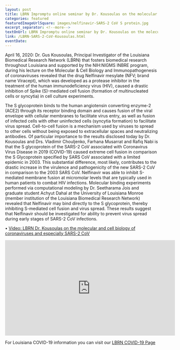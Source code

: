```yaml
--- 
layout: post
title: LBRN Impromptu online seminar by Dr. Kousoulas on the molecular and cell biology of coronaviruses and especially SARS-2 CoV
categories: featured
featuredImageUrlSquare: images/nelfinavir-SARS-2 CoV S protein.jpg
excerpt_separator: <!--more-->
textOnUrl: LBRN Impromptu online seminar by Dr. Kousoulas on the molecular and cell biology of coronaviruses and especially SARS-2 CoV
link: /LBRN-SARS-2-CoV-Kousoulas.html
eventDate: 
--- 
```


April 16, 2020: Dr. Gus Kousoulas, Principal Investigator of the Louisiana Biomedical Research Network (LBRN) that fosters biomedical research throughout Louisiana and supported by the NIH:NIGMS INBRE program, during his lecture on the Molecular & Cell Biology and Immunopathogenesis of coronaviruses revealed that the drug Nelfinavir mesylate (NFV; brand name Viracept), which was developed as a protease inhibitor in the treatment of the human immunodeficiency virus (HIV), caused a drastic inhibition of Spike (S)-mediated cell fusion (formation of multinucleated cells or syncytia) in cell culture experiments. <!--more-->

The S glycoprotein binds to the human angiotensin converting enzyme-2 (ACE2) through its receptor binding domain and causes fusion of the viral envelope with cellular membranes to facilitate virus entry, as well as fusion of infected cells with other uninfected cells (syncytia formation) to facilitate virus spread. Cell-to-cell fusion is a mechanism used by viruses to spread to other cells without being exposed to extracellular spaces and neutralizing antibodies. Of particular importance to the results disclosed today by Dr. Kousoulas and Drs. Vladimir Chouljenko, Farhana Musarrat and Rafiq Nabi is that the S glycoprotein of the SARS-2 CoV associated with Coronavirus Virus Disease in 2019 (COVID-19) caused extreme cell fusion in comparison the S Glycoprotein specified by SARS CoV associated with a limited epidemic in 2003. This substantial difference, most likely, contributes to the drastic increase in the virulence and pathogenicity of the new SARS-2 CoV in comparison to the 2003 SARS CoV. Nelfinavir was able to inhibit S-mediated membrane fusion at micromolar levels that are typically used in human patients to combat HIV infections. Molecular binding experiments performed via computational modeling by Dr. Seetharama Jois and graduate student Achyut Dahal at the University of Louisiana Monroe (member institution of the Louisiana Biomedical Research Network) revealed that Nelfinavir may bind directly to the S glycoprotein, thereby inhibiting S-mediated cell fusion and virus spread. These results suggest that Nelfinavir should be investigated for ability to prevent virus spread during early stages of SARS-2 CoV infections.

  •  [Video: LBRN Dr. Kousoulas on the molecular and cell biology of coronaviruses and especially SARS-2 CoV](https://youtu.be/hcLnkRyMCGk)
  
<center><iframe width="560" height="315" src="https://www.youtube.com/embed/hcLnkRyMCGk" frameborder="0" allow="accelerometer; autoplay; encrypted-media; gyroscope; picture-in-picture" allowfullscreen></iframe></center>

For Louisiana COVID-19 information you can visit our [LBRN COVID-19 Page](/LBRN-COVID-19.html)